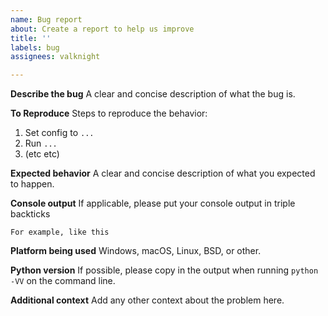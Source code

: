```yaml
---
name: Bug report
about: Create a report to help us improve
title: ''
labels: bug
assignees: valknight

---
```


**Describe the bug**
A clear and concise description of what the bug is.

**To Reproduce**
Steps to reproduce the behavior:
1. Set config to `...`
2. Run `...`
3. (etc etc)

**Expected behavior**
A clear and concise description of what you expected to happen.

**Console output**
If applicable, please put your console output in triple backticks
```
For example, like this
```

**Platform being used**
Windows, macOS, Linux, BSD, or other.

**Python version**
If possible, please copy in the output when running `python -VV` on the command line.

**Additional context**
Add any other context about the problem here.
